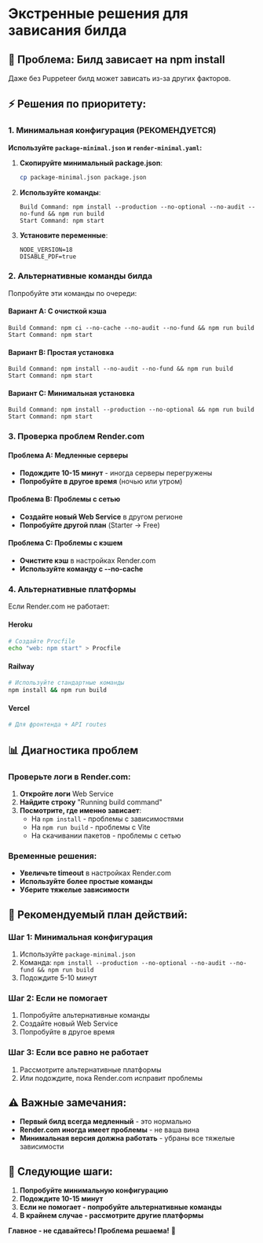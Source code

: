 # Экстренные решения для зависания билда

## 🚨 Проблема: Билд зависает на npm install

Даже без Puppeteer билд может зависать из-за других факторов.

## ⚡ Решения по приоритету:

### 1. Минимальная конфигурация (РЕКОМЕНДУЕТСЯ)

**Используйте `package-minimal.json` и `render-minimal.yaml`:**

1. **Скопируйте минимальный package.json**:
   ```bash
   cp package-minimal.json package.json
   ```

2. **Используйте команды**:
   ```
   Build Command: npm install --production --no-optional --no-audit --no-fund && npm run build
   Start Command: npm start
   ```

3. **Установите переменные**:
   ```
   NODE_VERSION=18
   DISABLE_PDF=true
   ```

### 2. Альтернативные команды билда

Попробуйте эти команды по очереди:

#### Вариант A: С очисткой кэша
```
Build Command: npm ci --no-cache --no-audit --no-fund && npm run build
Start Command: npm start
```

#### Вариант B: Простая установка
```
Build Command: npm install --no-audit --no-fund && npm run build
Start Command: npm start
```

#### Вариант C: Минимальная установка
```
Build Command: npm install --production --no-optional && npm run build
Start Command: npm start
```

### 3. Проверка проблем Render.com

#### Проблема A: Медленные серверы
- **Подождите 10-15 минут** - иногда серверы перегружены
- **Попробуйте в другое время** (ночью или утром)

#### Проблема B: Проблемы с сетью
- **Создайте новый Web Service** в другом регионе
- **Попробуйте другой план** (Starter → Free)

#### Проблема C: Проблемы с кэшем
- **Очистите кэш** в настройках Render.com
- **Используйте команду с --no-cache**

### 4. Альтернативные платформы

Если Render.com не работает:

#### Heroku
```bash
# Создайте Procfile
echo "web: npm start" > Procfile
```

#### Railway
```bash
# Используйте стандартные команды
npm install && npm run build
```

#### Vercel
```bash
# Для фронтенда + API routes
```

## 📊 Диагностика проблем

### Проверьте логи в Render.com:
1. **Откройте логи** Web Service
2. **Найдите строку** "Running build command"
3. **Посмотрите, где именно зависает**:
   - На `npm install` - проблемы с зависимостями
   - На `npm run build` - проблемы с Vite
   - На скачивании пакетов - проблемы с сетью

### Временные решения:
- **Увеличьте timeout** в настройках Render.com
- **Используйте более простые команды**
- **Уберите тяжелые зависимости**

## 🎯 Рекомендуемый план действий:

### Шаг 1: Минимальная конфигурация
1. Используйте `package-minimal.json`
2. Команда: `npm install --production --no-optional --no-audit --no-fund && npm run build`
3. Подождите 5-10 минут

### Шаг 2: Если не помогает
1. Попробуйте альтернативные команды
2. Создайте новый Web Service
3. Попробуйте в другое время

### Шаг 3: Если все равно не работает
1. Рассмотрите альтернативные платформы
2. Или подождите, пока Render.com исправит проблемы

## ⚠️ Важные замечания:

- **Первый билд всегда медленный** - это нормально
- **Render.com иногда имеет проблемы** - не ваша вина
- **Минимальная версия должна работать** - убраны все тяжелые зависимости

## 🚀 Следующие шаги:

1. **Попробуйте минимальную конфигурацию**
2. **Подождите 10-15 минут**
3. **Если не помогает - попробуйте альтернативные команды**
4. **В крайнем случае - рассмотрите другие платформы**

**Главное - не сдавайтесь! Проблема решаема!** 💪

